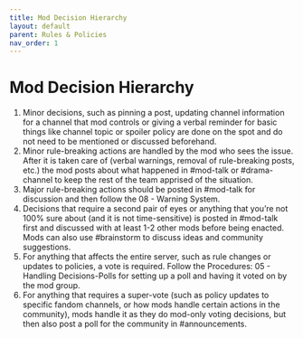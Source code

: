 ```yaml
---
title: Mod Decision Hierarchy
layout: default
parent: Rules & Policies
nav_order: 1
---
```


# Mod Decision Hierarchy

1. Minor decisions, such as pinning a post, updating channel information for a channel that mod controls or giving a verbal reminder for basic things like channel topic or spoiler policy are done on the spot and do not need to be mentioned or discussed beforehand.
2. Minor rule-breaking actions are handled by the mod who sees the issue. After it is taken care of (verbal warnings, removal of rule-breaking posts, etc.) the mod posts about what happened in #mod-talk or #drama-channel to keep the rest of the team apprised of the situation.
3. Major rule-breaking actions should be posted in #mod-talk for discussion and then follow the 08 - Warning System.
4. Decisions that require a second pair of eyes or anything that you’re not 100% sure about (and it is not time-sensitive) is posted in #mod-talk first and discussed with at least 1-2 other mods before being enacted. Mods can also use #brainstorm to discuss ideas and community suggestions.
5. For anything that affects the entire server, such as rule changes or updates to policies, a vote is required. Follow the Procedures: 05 - Handling Decisions-Polls for setting up a poll and having it voted on by the mod group.
6. For anything that requires a super-vote (such as policy updates to specific fandom channels, or how mods handle certain actions in the community), mods handle it as they do mod-only voting decisions, but then also post a poll for the community in #announcements.
